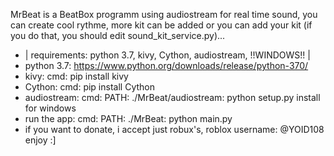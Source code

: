 MrBeat is a BeatBox programm using audiostream for real time sound, you can create cool rythme, more kit can be added or you can add your kit (if you do that, you should edit sound_kit_service.py)...
- | requirements: python 3.7, kivy, Cython, audiostream, !!WINDOWS!! |
- python 3.7: https://www.python.org/downloads/release/python-370/
- kivy: cmd: pip install kivy
- Cython: cmd: pip install Cython
- audiostream: cmd: PATH: ./MrBeat/audiostream: python setup.py install for windows
- run the app: cmd: PATH: ./MrBeat: python main.py
- if you want to donate, i accept just robux's, roblox username: @YOID108 
enjoy :]
